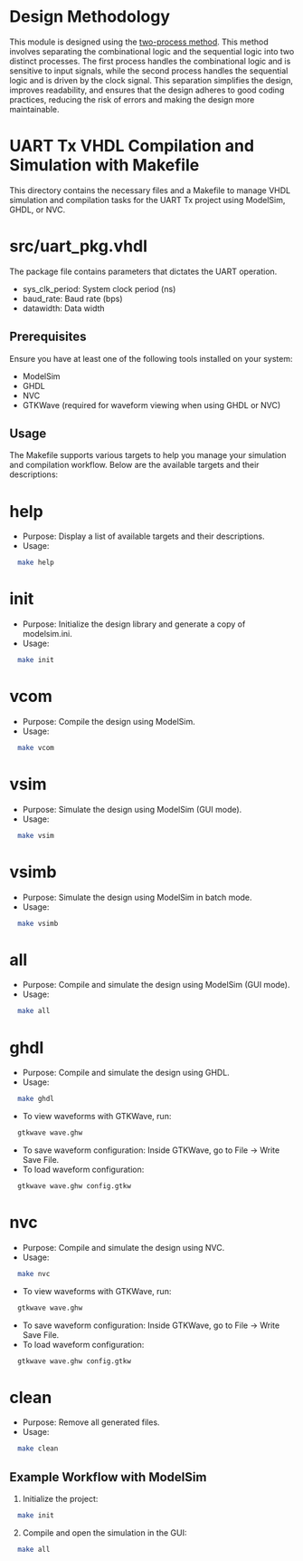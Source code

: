 # Design Methodology

This module is designed using the [two-process method](https://www.gaisler.com/doc/vhdl2proc.pdf). This method involves separating the combinational logic and the sequential logic into two distinct processes. The first process handles the combinational logic and is sensitive to input signals, while the second process handles the sequential logic and is driven by the clock signal. This separation simplifies the design, improves readability, and ensures that the design adheres to good coding practices, reducing the risk of errors and making the design more maintainable.

# UART Tx VHDL Compilation and Simulation with Makefile

This directory contains the necessary files and a Makefile to manage VHDL simulation and compilation tasks for the UART Tx project using ModelSim, GHDL, or NVC.

# src/uart\_pkg.vhdl

The package file contains parameters that dictates the UART operation.

- sys\_clk\_period: System clock period (ns)
- baud\_rate: Baud rate (bps)
- datawidth: Data width

## Prerequisites

Ensure you have at least one of the following tools installed on your system:

- ModelSim
- GHDL 
- NVC 
- GTKWave (required for waveform viewing when using GHDL or NVC)

## Usage

The Makefile supports various targets to help you manage your simulation and compilation workflow. Below are the available targets and their descriptions:

# help
- Purpose: Display a list of available targets and their descriptions.
- Usage:

```sh
  make help
```

# init
- Purpose: Initialize the design library and generate a copy of modelsim.ini.
- Usage:

```sh
  make init
```

# vcom
- Purpose: Compile the design using ModelSim.
- Usage:  

```sh
  make vcom
```

# vsim
- Purpose: Simulate the design using ModelSim (GUI mode).
- Usage:  

```sh
  make vsim
```

# vsimb
- Purpose: Simulate the design using ModelSim in batch mode.
- Usage:  

```sh
  make vsimb
```

# all
- Purpose: Compile and simulate the design using ModelSim (GUI mode).
- Usage:  

```sh
  make all
```

# ghdl
- Purpose: Compile and simulate the design using GHDL.
- Usage: 

```sh
  make ghdl
```

- To view waveforms with GTKWave, run:
```sh
  gtkwave wave.ghw
```
- To save waveform configuration:
  Inside GTKWave, go to File -> Write Save File.
- To load waveform configuration:
```sh
  gtkwave wave.ghw config.gtkw
```

# nvc
- Purpose: Compile and simulate the design using NVC.
- Usage:  

```sh
  make nvc
```
- To view waveforms with GTKWave, run:
```sh
  gtkwave wave.ghw
```
- To save waveform configuration:
  Inside GTKWave, go to File -> Write Save File.
- To load waveform configuration:
```sh
  gtkwave wave.ghw config.gtkw
```

# clean
- Purpose: Remove all generated files.
- Usage:  

```sh
  make clean
```

## Example Workflow with ModelSim

1. Initialize the project:  

```sh
  make init
```

2. Compile and open the simulation in the GUI:  

```sh
  make all
```
